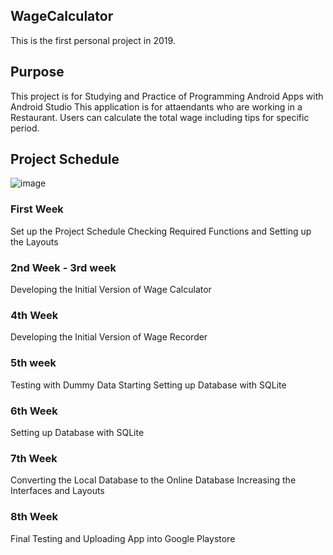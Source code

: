 ## WageCalculator
This is the first personal project in 2019. 

## Purpose
This project is for Studying and Practice of Programming Android Apps with Android Studio
This application is for attaendants who are working in a Restaurant.
Users can calculate the total wage including tips for specific period. 

## Project Schedule
![image](https://github.com/JKang97/WageCalculator/Images/WageCalculator.png)
### First Week
Set up the Project Schedule
Checking Required Functions and Setting up the Layouts
### 2nd Week - 3rd week
Developing the Initial Version of Wage Calculator
### 4th Week
Developing the Initial Version of Wage Recorder
### 5th week
Testing with Dummy Data
Starting Setting up Database with SQLite
### 6th Week
Setting up Database with SQLite
### 7th Week
Converting the Local Database to the Online Database
Increasing the Interfaces and Layouts
### 8th Week
Final Testing and Uploading App into Google Playstore
